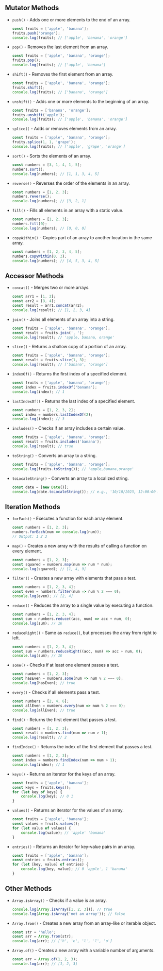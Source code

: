 ## Mutator Methods
- `push()` - Adds one or more elements to the end of an array.
    ```javascript
    const fruits = ['apple', 'banana'];
    fruits.push('orange');
    console.log(fruits); // ['apple', 'banana', 'orange']
    ```

- `pop()` - Removes the last element from an array.
    ```javascript
    const fruits = ['apple', 'banana', 'orange'];
    fruits.pop();
    console.log(fruits); // ['apple', 'banana']
    ```

- `shift()` - Removes the first element from an array.
    ```javascript
    const fruits = ['apple', 'banana', 'orange'];
    fruits.shift();
    console.log(fruits); // ['banana', 'orange']
    ```

- `unshift()` - Adds one or more elements to the beginning of an array.
    ```javascript
    const fruits = ['banana', 'orange'];
    fruits.unshift('apple');
    console.log(fruits); // ['apple', 'banana', 'orange']
    ```

- `splice()` - Adds or removes elements from an array.
    ```javascript
    const fruits = ['apple', 'banana', 'orange'];
    fruits.splice(1, 1, 'grape');
    console.log(fruits); // ['apple', 'grape', 'orange']
    ```

- `sort()` - Sorts the elements of an array.
    ```javascript
    const numbers = [3, 1, 4, 1, 5];
    numbers.sort();
    console.log(numbers); // [1, 1, 3, 4, 5]
    ```

- `reverse()` - Reverses the order of the elements in an array.
    ```javascript
    const numbers = [1, 2, 3];
    numbers.reverse();
    console.log(numbers); // [3, 2, 1]
    ```

- `fill()` - Fills all elements in an array with a static value.
    ```javascript
    const numbers = [1, 2, 3];
    numbers.fill(0);
    console.log(numbers); // [0, 0, 0]
    ```

- `copyWithin()` - Copies part of an array to another location in the same array.
    ```javascript
    const numbers = [1, 2, 3, 4, 5];
    numbers.copyWithin(0, 3);
    console.log(numbers); // [4, 5, 3, 4, 5]
    ```

## Accessor Methods
- `concat()` - Merges two or more arrays.
    ```javascript
    const arr1 = [1, 2];
    const arr2 = [3, 4];
    const result = arr1.concat(arr2);
    console.log(result); // [1, 2, 3, 4]
    ```

- `join()` - Joins all elements of an array into a string.
    ```javascript
    const fruits = ['apple', 'banana', 'orange'];
    const result = fruits.join(', ');
    console.log(result); // 'apple, banana, orange'
    ```

- `slice()` - Returns a shallow copy of a portion of an array.
    ```javascript
    const fruits = ['apple', 'banana', 'orange'];
    const result = fruits.slice(1, 3);
    console.log(result); // ['banana', 'orange']
    ```

- `indexOf()` - Returns the first index of a specified element.
    ```javascript
    const fruits = ['apple', 'banana', 'orange'];
    const index = fruits.indexOf('banana');
    console.log(index); // 1
    ```

- `lastIndexOf()` - Returns the last index of a specified element.
    ```javascript
    const numbers = [1, 2, 3, 2];
    const index = numbers.lastIndexOf(2);
    console.log(index); // 3
    ```

- `includes()` - Checks if an array includes a certain value.
    ```javascript
    const fruits = ['apple', 'banana', 'orange'];
    const result = fruits.includes('banana');
    console.log(result); // true
    ```

- `toString()` - Converts an array to a string.
    ```javascript
    const fruits = ['apple', 'banana', 'orange'];
    console.log(fruits.toString()); // 'apple,banana,orange'
    ```

- `toLocaleString()` - Converts an array to a localized string.
    ```javascript
    const date = [new Date()];
    console.log(date.toLocaleString()); // e.g., '10/10/2023, 12:00:00 AM'
    ```

## Iteration Methods
- `forEach()` - Executes a function for each array element.
    ```javascript
    const numbers = [1, 2, 3];
    numbers.forEach(num => console.log(num));
    // Output: 1 2 3
    ```

- `map()` - Creates a new array with the results of calling a function on every element.
    ```javascript
    const numbers = [1, 2, 3];
    const squared = numbers.map(num => num * num);
    console.log(squared); // [1, 4, 9]
    ```

- `filter()` - Creates a new array with elements that pass a test.
    ```javascript
    const numbers = [1, 2, 3, 4];
    const even = numbers.filter(num => num % 2 === 0);
    console.log(even); // [2, 4]
    ```

- `reduce()` - Reduces the array to a single value by executing a function.
    ```javascript
    const numbers = [1, 2, 3, 4];
    const sum = numbers.reduce((acc, num) => acc + num, 0);
    console.log(sum); // 10
    ```

- `reduceRight()` - Same as `reduce()`, but processes the array from right to left.
    ```javascript
    const numbers = [1, 2, 3, 4];
    const sum = numbers.reduceRight((acc, num) => acc + num, 0);
    console.log(sum); // 10
    ```

- `some()` - Checks if at least one element passes a test.
    ```javascript
    const numbers = [1, 2, 3];
    const hasEven = numbers.some(num => num % 2 === 0);
    console.log(hasEven); // true
    ```

- `every()` - Checks if all elements pass a test.
    ```javascript
    const numbers = [2, 4, 6];
    const allEven = numbers.every(num => num % 2 === 0);
    console.log(allEven); // true
    ```

- `find()` - Returns the first element that passes a test.
    ```javascript
    const numbers = [1, 2, 3];
    const result = numbers.find(num => num > 1);
    console.log(result); // 2
    ```

- `findIndex()` - Returns the index of the first element that passes a test.
    ```javascript
    const numbers = [1, 2, 3];
    const index = numbers.findIndex(num => num > 1);
    console.log(index); // 1
    ```

- `keys()` - Returns an iterator for the keys of an array.
    ```javascript
    const fruits = ['apple', 'banana'];
    const keys = fruits.keys();
    for (let key of keys) {
        console.log(key); // 0 1
    }
    ```

- `values()` - Returns an iterator for the values of an array.
    ```javascript
    const fruits = ['apple', 'banana'];
    const values = fruits.values();
    for (let value of values) {
        console.log(value); // 'apple' 'banana'
    }
    ```

- `entries()` - Returns an iterator for key-value pairs in an array.
    ```javascript
    const fruits = ['apple', 'banana'];
    const entries = fruits.entries();
    for (let [key, value] of entries) {
        console.log(key, value); // 0 'apple', 1 'banana'
    }
    ```

## Other Methods
- `Array.isArray()` - Checks if a value is an array.
    ```javascript
    console.log(Array.isArray([1, 2, 3])); // true
    console.log(Array.isArray('not an array')); // false
    ```

- `Array.from()` - Creates a new array from an array-like or iterable object.
    ```javascript
    const str = 'hello';
    const arr = Array.from(str);
    console.log(arr); // ['h', 'e', 'l', 'l', 'o']
    ```

- `Array.of()` - Creates a new array with a variable number of arguments.
    ```javascript
    const arr = Array.of(1, 2, 3);
    console.log(arr); // [1, 2, 3]
    ```
